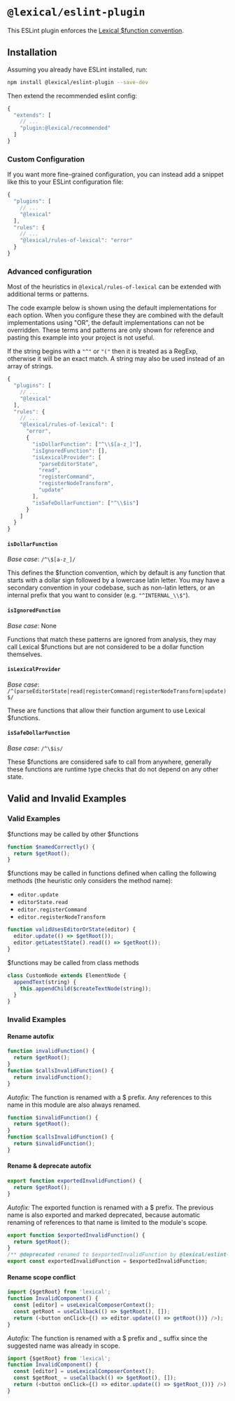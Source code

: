 # `@lexical/eslint-plugin`

This ESLint plugin enforces the [Lexical $function convention](https://lexical.dev/docs/intro#reading-and-updating-editor-state).

## Installation

Assuming you already have ESLint installed, run:

```sh
npm install @lexical/eslint-plugin --save-dev
```

Then extend the recommended eslint config:

```js
{
  "extends": [
    // ...
    "plugin:@lexical/recommended"
  ]
}
```

### Custom Configuration

If you want more fine-grained configuration, you can instead add a snippet like this to your ESLint configuration file:

```js
{
  "plugins": [
    // ...
    "@lexical"
  ],
  "rules": {
    // ...
    "@lexical/rules-of-lexical": "error"
  }
}
```

### Advanced configuration

Most of the heuristics in `@lexical/rules-of-lexical` can be extended with
additional terms or patterns.

The code example below is shown using the default implementations for each
option. When you configure these they are combined with the default
implementations using "OR", the default implementations can not be overridden.
These terms and patterns are only shown for reference and pasting this example
into your project is not useful.

If the string begins with a `"^"` or `"("` then it is treated as a RegExp,
otherwise it will be an exact match. A string may also be used instead
of an array of strings.

```js
{
  "plugins": [
    // ...
    "@lexical"
  ],
  "rules": {
    // ...
    "@lexical/rules-of-lexical": [
      "error",
      {
        "isDollarFunction": ["^\\$[a-z_]"],
        "isIgnoredFunction": [],
        "isLexicalProvider": [
          "parseEditorState",
          "read",
          "registerCommand",
          "registerNodeTransform",
          "update"
        ],
        "isSafeDollarFunction": ["^\\$is"]
      }
    ]
  }
}
```

#### `isDollarFunction`

*Base case*: `/^\$[a-z_]/`

This defines the \$function convention, which by default is any function that
starts with a dollar sign followed by a lowercase latin letter. You may have a
secondary convention in your codebase, such as non-latin letters, or an
internal prefix that you want to consider (e.g. `"^INTERNAL_\\$"`).

#### `isIgnoredFunction`

*Base case*: None

Functions that match these patterns are ignored from analysis, they may call
Lexical \$functions but are not considered to be a dollar function themselves.

#### `isLexicalProvider`

*Base case*: `/^(parseEditorState|read|registerCommand|registerNodeTransform|update)$/`

These are functions that allow their function argument to use Lexical
\$functions.

#### `isSafeDollarFunction`

*Base case*: `/^\$is/`

These \$functions are considered safe to call from anywhere, generally
these functions are runtime type checks that do not depend on any other
state.

## Valid and Invalid Examples

### Valid Examples

\$functions may be called by other \$functions

```js
function $namedCorrectly() {
  return $getRoot();
}
```

\$functions may be called in functions defined when calling the following
methods (the heuristic only considers the method name):

* `editor.update`
* `editorState.read`
* `editor.registerCommand`
* `editor.registerNodeTransform`

```js
function validUsesEditorOrState(editor) {
  editor.update(() => $getRoot());
  editor.getLatestState().read(() => $getRoot());
}
```

\$functions may be called from class methods

```js
class CustomNode extends ElementNode {
  appendText(string) {
    this.appendChild($createTextNode(string));
  }
}
```

### Invalid Examples

#### Rename autofix

```js
function invalidFunction() {
  return $getRoot();
}
function $callsInvalidFunction() {
  return invalidFunction();
}
```

*Autofix:* The function is renamed with a $ prefix. Any references to this
name in this module are also always renamed.

```js
function $invalidFunction() {
  return $getRoot();
}
function $callsInvalidFunction() {
  return $invalidFunction();
}
```

#### Rename & deprecate autofix

```js
export function exportedInvalidFunction() {
  return $getRoot();
}
```

*Autofix:* The exported function is renamed with a $ prefix. The previous name
is also exported and marked deprecated, because automatic renaming of
references to that name is limited to the module's scope.

```js
export function $exportedInvalidFunction() {
  return $getRoot();
}
/** @deprecated renamed to $exportedInvalidFunction by @lexical/eslint-plugin rules-of-lexical */
export const exportedInvalidFunction = $exportedInvalidFunction;
```

#### Rename scope conflict

```js
import {$getRoot} from 'lexical';
function InvalidComponent() {
  const [editor] = useLexicalComposerContext();
  const getRoot = useCallback(() => $getRoot(), []);
  return (<button onClick={() => editor.update(() => getRoot())} />);
}
```

*Autofix:* The function is renamed with a $ prefix and _ suffix since the suggested name was already in scope.

```js
import {$getRoot} from 'lexical';
function InvalidComponent() {
  const [editor] = useLexicalComposerContext();
  const $getRoot_ = useCallback(() => $getRoot(), []);
  return (<button onClick={() => editor.update(() => $getRoot_())} />);
}
```
